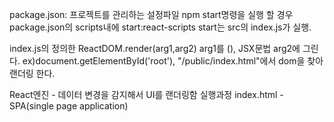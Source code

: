 package.json: 프로젝트를 관리하는 설정파일
npm start명령을 실행 할 경우 package.json의 scripts내에 start:react-scripts start는 src의 index.js가 실행.


index.js의 정의한 ReactDOM.render(arg1,arg2)
arg1를 (<App/>), JSX문법
arg2에 그린다. ex)document.getElementById('root'), "/public/index.html"에서 dom을 찾아 랜더링 한다. 

React엔진 - 데이터 변경을 감지해서 UI를 랜더링함
실행과정 index.html - SPA(single page application)

